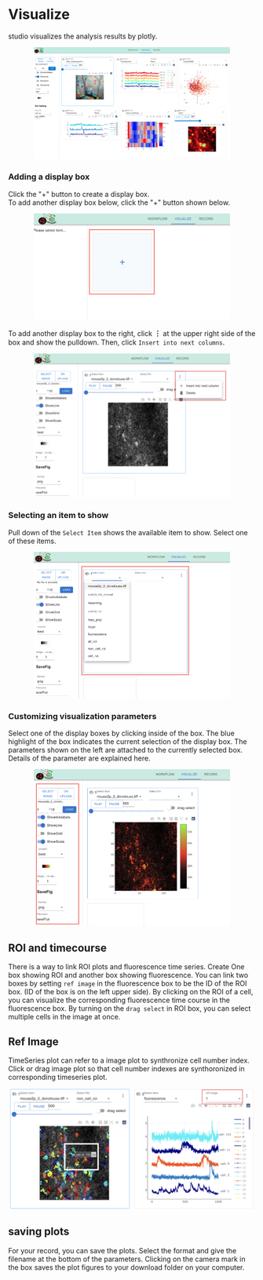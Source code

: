 Visualize
=================


studio visualizes the analysis results by plotly. 
<br>
<p align="center">
<img width="400px" src="../_static/visualize/whole.png" alt="Whole" />
</p>



### Adding a display box
Click the "+" button to create a display box.   
To add another display box below, click the "+" button shown below. 

<p align="center">
<img width="400px" src="../_static/visualize/components/set_display_box.png" alt="SetDisplayBox" />
</p>

To add another display box to the right, click **︙** at the upper right side of the box and show the pulldown. Then, click `Insert into next columns`.

<p align="center">
<img width="400px" src="../_static/visualize/components/add_column.png" alt="AddColumn" />
</p>


### Selecting an item to show
Pull down of the `Select Item` shows the available item to show. Select one of these items.

<p align="center">
<img width="400px" src="../_static/visualize/components/select_output_item.png" alt="SelectOutputItem" />
</p>


### Customizing visualization parameters
Select one of the display boxes by clicking inside of the box. The blue highlight of the box indicates the current selection of the display box. The parameters shown on the left are attached to the currently selected box. Details of the parameter are explained here.

<p align="center">
<img width="400px" src="../_static/visualize/components/customize_param.png" alt="CustomizeParam" />
</p>


## ROI and timecourse 
There is a way to link ROI plots and fluorescence time series. 
Create One box showing ROI and another box showing fluorescence. You can link two boxes by setting `ref image` in the fluorescence box to be the ID of the ROI box. (ID of the box is on the left upper side). By clicking on the ROI of a cell, you can visualize the corresponding fluorescence time course in the fluorescence box. By turning on the `drag select` in ROI box, you can select multiple cells in the image at once. 


## Ref Image
TimeSeries plot can refer to a image plot to synthronize cell number index. Click or drag image plot so that cell number indexes are synthoronized in corresponding timeseries plot.
<p align="center">
<img width="500px" src="../_static/visualize/components/ref_image.png" alt="RefImage" />
</p>

## saving plots
For your record, you can save the plots. Select the format and give the filename at the bottom of the parameters. Clicking on the camera mark in the box saves the plot figures to your download folder on your computer.

